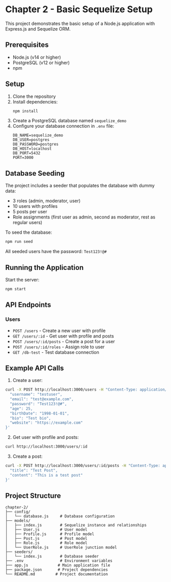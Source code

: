 # Chapter 2 - Basic Sequelize Setup

This project demonstrates the basic setup of a Node.js application with Express.js and Sequelize ORM.

## Prerequisites

- Node.js (v14 or higher)
- PostgreSQL (v12 or higher)
- npm

## Setup

1. Clone the repository
2. Install dependencies:
   ```bash
   npm install
   ```
3. Create a PostgreSQL database named `sequelize_demo`
4. Configure your database connection in `.env` file:
   ```
   DB_NAME=sequelize_demo
   DB_USER=postgres
   DB_PASSWORD=postgres
   DB_HOST=localhost
   DB_PORT=5432
   PORT=3000
   ```

## Database Seeding

The project includes a seeder that populates the database with dummy data:

- 3 roles (admin, moderator, user)
- 10 users with profiles
- 5 posts per user
- Role assignments (first user as admin, second as moderator, rest as regular users)

To seed the database:
```bash
npm run seed
```

All seeded users have the password: `Test123!@#`

## Running the Application

Start the server:
```bash
npm start
```

## API Endpoints

### Users
- `POST /users` - Create a new user with profile
- `GET /users/:id` - Get user with profile and posts
- `POST /users/:id/posts` - Create a post for a user
- `POST /users/:id/roles` - Assign role to user
- `GET /db-test` - Test database connection

## Example API Calls

1. Create a user:
```bash
curl -X POST http://localhost:3000/users -H "Content-Type: application/json" -d '{
  "username": "testuser",
  "email": "test@example.com",
  "password": "Test123!@#",
  "age": 25,
  "birthDate": "1998-01-01",
  "bio": "Test bio",
  "website": "https://example.com"
}'
```

2. Get user with profile and posts:
```bash
curl http://localhost:3000/users/:id
```

3. Create a post:
```bash
curl -X POST http://localhost:3000/users/:id/posts -H "Content-Type: application/json" -d '{
  "title": "Test Post",
  "content": "This is a test post"
}'
```

## Project Structure

```
chapter-2/
├── config/
│   └── database.js     # Database configuration
├── models/
│   ├── index.js        # Sequelize instance and relationships
│   ├── User.js         # User model
│   ├── Profile.js      # Profile model
│   ├── Post.js         # Post model
│   ├── Role.js         # Role model
│   └── UserRole.js     # UserRole junction model
├── seeders/
│   └── index.js        # Database seeder
├── .env                # Environment variables
├── app.js             # Main application file
├── package.json       # Project dependencies
└── README.md         # Project documentation
